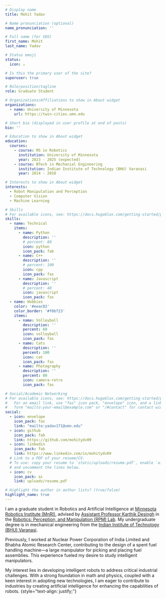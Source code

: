 ```yaml
---
# Display name
title: Mohit Yadav

# Name pronunciation (optional)
name_pronunciation: ''

# Full name (for SEO)
first_name: Mohit
last_name: Yadav

# Status emoji
status:
  icon: ☕️

# Is this the primary user of the site?
superuser: true

# Role/position/tagline
role: Graduate Student

# Organizations/Affiliations to show in About widget
organizations:
  - name: University of Minnesota
    url: https://twin-cities.umn.edu

# Short bio (displayed in user profile at end of posts)
bio: ''

# Education to show in About widget
education:
  courses:
    - course: MS in Robotics
      institution: University of Minnesota
      year: 2023 - 2025 (expected)
    - course: BTech in Mechanial Engineering
      institution: Indian Institute of Technology (BHU) Varanasi
      year: 2014 - 2018

# Interests to show in About widget
interests:
  - Robot Manipulation and Perception
  - Computer Vision
  - Machine Learning

# Skills
# For available icons, see: https://docs.hugoblox.com/getting-started/page-builder/#icons
skills:
  - name: Technical
    items:
      - name: Python
        description: ''
        # percent: 80
        icon: python
        icon_pack: fab
      - name: C++
        description: ''
        # percent: 100
        icon: cpp
        icon_pack: fas
      - name: Javascript
        description: ''
        # percent: 40
        icon: javascript
        icon_pack: fas
  - name: Hobbies
    color: '#eeac02'
    color_border: '#f0bf23'
    items:
      - name: Volleyball
        description: ''
        percent: 60
        icon: volleyball
        icon_pack: fas
      - name: Cats
        description: ''
        percent: 100
        icon: cat
        icon_pack: fas
      - name: Photography
        description: ''
        percent: 80
        icon: camera-retro
        icon_pack: fas

# Social/Academic Networking
# For available icons, see: https://docs.hugoblox.com/getting-started/page-builder/#icons
#   For an email link, use "fas" icon pack, "envelope" icon, and a link in the
#   form "mailto:your-email@example.com" or "/#contact" for contact widget.
social:
  - icon: envelope
    icon_pack: fas
    link: "mailto:yadav171@umn.edu"
  - icon: github
    icon_pack: fab
    link: https://github.com/mohitydv09
  - icon: linkedin
    icon_pack: fab
    link: https://www.linkedin.com/in/mohitydv09
  # Link to a PDF of your resume/CV.
  # To use: copy your resume to `static/uploads/resume.pdf`, enable `ai` icons in `params.yaml`,
  # and uncomment the lines below.
  - icon: cv
    icon_pack: ai
    link: uploads/resume.pdf

# Highlight the author in author lists? (true/false)
highlight_name: true
---
```


I am a graduate student in Robotics and Artificial Intelligence at [Minnesota Robotics Institute (MnRI)](https://cse.umn.edu/mnri), advised by [Assistant Professor Karthik Desingh](https://karthikdesingh.com) in the [Robotics: Perception, and Manipulation (RPM) Lab](https://rpm-lab.github.io). My undergraduate degree is in mechanical engineering from the [Indian Institute of Technology (BHU) Varanasi](https://iitbhu.ac.in).

Previously, I worked at Nuclear Power Corporation of India Limited and Bhabha Atomic Research Center, contributing to the design of a spent fuel handling machine—a large manipulator for picking and placing fuel assemblies. This experience fueled my desire to study intelligent manipulators.

My interest lies in developing intelligent robots to address critical industrial challenges. With a strong foundation in math and physics, coupled with a keen interest in adopting new technologies, I am eager to contribute to industries by creating artificial intelligence for enhancing the capabilities of robots.
{style="text-align: justify;"}
